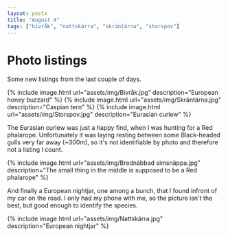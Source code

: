 ```yaml
---
layout: postx
title: "August 4"
tags: ["bivråk", "nattskärra", "skräntärna", "storspov"]
---
```

# Photo listings
Some new listings from the last couple of days.

{% include image.html url="assets/img/Bivråk.jpg" description="European honey buzzard" %}
{% include image.html url="assets/img/Skräntärna.jpg" description="Caspian tern" %}
{% include image.html url="assets/img/Storspov.jpg" description="Eurasian curlew" %}

The Eurasian curlew was just a happy find, when I was hunting for a Red
phalarope. Unfortunately it was laying resting between some Black-headed
gulls very far away (~300m), so it's not identifiable by photo and
therefore not a listing I count.

{% include image.html url="assets/img/Brednäbbad simsnäppa.jpg" description="The small thing in the middle is supposed to be a Red phalarope" %}

And finally a European nightjar, one among a bunch, that I found infront of my
car on the road. I only had my phone with me, so the picture isn't the best,
but good enough to identify the species.

{% include image.html url="assets/img/Nattskärra.jpg" description="European nightjar" %}
